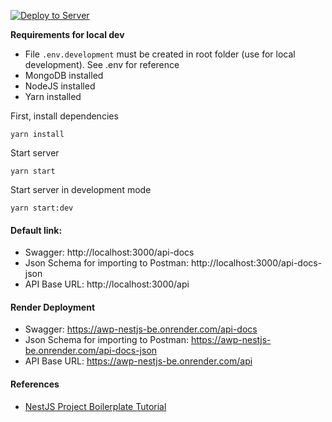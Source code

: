 [![Deploy to Server](https://github.com/Dqvinh20/awp-nestjs-be/actions/workflows/deploy.yml/badge.svg?branch=develop)](https://github.com/Dqvinh20/awp-nestjs-be/actions/workflows/deploy.yml)

**Requirements for local dev**
- File ```.env.development``` must be created in root folder (use for local development). See .env for reference
- MongoDB installed
- NodeJS installed
- Yarn installed

First, install dependencies
```
yarn install
```

Start server
```
yarn start
```

Start server in development mode

```
yarn start:dev
```

#### Default link:
- Swagger: http://localhost:3000/api-docs
- Json Schema for importing to Postman: http://localhost:3000/api-docs-json
- API Base URL: http://localhost:3000/api

#### Render Deployment
- Swagger: https://awp-nestjs-be.onrender.com/api-docs
- Json Schema for importing to Postman: https://awp-nestjs-be.onrender.com/api-docs-json
- API Base URL: https://awp-nestjs-be.onrender.com/api

#### References
- [NestJS Project Boilerplate Tutorial](https://viblo.asia/p/setup-boilerplate-cho-du-an-nestjs-phan-1-team-co-nhieu-thanh-vien-env-joi-husky-commitlint-prettier-dockerizing-EbNVQxG2LvR)